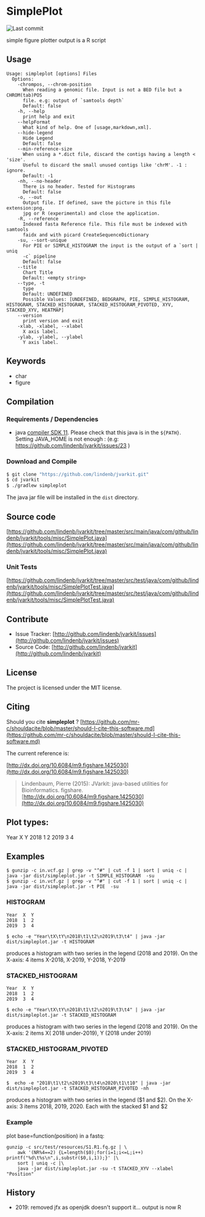 # SimplePlot

![Last commit](https://img.shields.io/github/last-commit/lindenb/jvarkit.png)

simple figure plotter output is a R script


## Usage

```
Usage: simpleplot [options] Files
  Options:
    -chrompos, --chrom-position
      When reading a genomic file. Input is not a BED file but a CHROM(tab)POS 
      file. e.g: output of `samtools depth`
      Default: false
    -h, --help
      print help and exit
    --helpFormat
      What kind of help. One of [usage,markdown,xml].
    --hide-legend
      Hide Legend
      Default: false
    --min-reference-size
      When using a *.dict file, discard the contigs having a length < 'size'. 
      Useful to discard the small unused contigs like 'chrM'. -1 : ignore.
      Default: -1
    -nh, --no-header
      There is no header. Tested for Histograms
      Default: false
    -o, --out
      Output file. If defined, save the picture in this file extension:png, 
      jpg or R (experimental) and close the application.
    -R, --reference
      Indexed fasta Reference file. This file must be indexed with samtools 
      faidx and with picard CreateSequenceDictionary
    -su, --sort-unique
      For PIE or SIMPLE_HISTOGRAM the input is the output of a `sort | uniq 
      -c` pipeline
      Default: false
    --title
      Chart Title
      Default: <empty string>
    --type, -t
      type
      Default: UNDEFINED
      Possible Values: [UNDEFINED, BEDGRAPH, PIE, SIMPLE_HISTOGRAM, HISTOGRAM, STACKED_HISTOGRAM, STACKED_HISTOGRAM_PIVOTED, XYV, STACKED_XYV, HEATMAP]
    --version
      print version and exit
    -xlab, -xlabel, --xlabel
      X axis label.
    -ylab, -ylabel, --ylabel
      Y axis label.

```


## Keywords

 * char
 * figure


## Compilation

### Requirements / Dependencies

* java [compiler SDK 11](https://jdk.java.net/11/). Please check that this java is in the `${PATH}`. Setting JAVA_HOME is not enough : (e.g: https://github.com/lindenb/jvarkit/issues/23 )


### Download and Compile

```bash
$ git clone "https://github.com/lindenb/jvarkit.git"
$ cd jvarkit
$ ./gradlew simpleplot
```

The java jar file will be installed in the `dist` directory.

## Source code 

[https://github.com/lindenb/jvarkit/tree/master/src/main/java/com/github/lindenb/jvarkit/tools/misc/SimplePlot.java](https://github.com/lindenb/jvarkit/tree/master/src/main/java/com/github/lindenb/jvarkit/tools/misc/SimplePlot.java)

### Unit Tests

[https://github.com/lindenb/jvarkit/tree/master/src/test/java/com/github/lindenb/jvarkit/tools/misc/SimplePlotTest.java](https://github.com/lindenb/jvarkit/tree/master/src/test/java/com/github/lindenb/jvarkit/tools/misc/SimplePlotTest.java)


## Contribute

- Issue Tracker: [http://github.com/lindenb/jvarkit/issues](http://github.com/lindenb/jvarkit/issues)
- Source Code: [http://github.com/lindenb/jvarkit](http://github.com/lindenb/jvarkit)

## License

The project is licensed under the MIT license.

## Citing

Should you cite **simpleplot** ? [https://github.com/mr-c/shouldacite/blob/master/should-I-cite-this-software.md](https://github.com/mr-c/shouldacite/blob/master/should-I-cite-this-software.md)

The current reference is:

[http://dx.doi.org/10.6084/m9.figshare.1425030](http://dx.doi.org/10.6084/m9.figshare.1425030)

> Lindenbaum, Pierre (2015): JVarkit: java-based utilities for Bioinformatics. figshare.
> [http://dx.doi.org/10.6084/m9.figshare.1425030](http://dx.doi.org/10.6084/m9.figshare.1425030)


## Plot types:

Year  X  Y
2018  1  2
2019  3  4


## Examples

```
$ gunzip -c in.vcf.gz | grep -v "^#" | cut -f 1 | sort | uniq -c | java -jar dist/simpleplot.jar -t SIMPLE_HISTOGRAM  -su 
$ gunzip -c in.vcf.gz | grep -v "^#" | cut -f 1 | sort | uniq -c | java -jar dist/simpleplot.jar -t PIE  -su
```

### HISTOGRAM

```
Year  X  Y
2018  1  2
2019  3  4
```

```
$ echo -e "Year\tX\tY\n2018\t1\t2\n2019\t3\t4" | java -jar dist/simpleplot.jar -t HISTOGRAM
```

produces a histogram with two series in the legend (2018 and 2019). On the X-axis: 4 items X-2018, X-2019, Y-2018, Y-2019



### STACKED_HISTOGRAM

```
Year  X  Y
2018  1  2
2019  3  4
```

```
$ echo -e "Year\tX\tY\n2018\t1\t2\n2019\t3\t4" | java -jar dist/simpleplot.jar -t STACKED_HISTOGRAM
``` 

produces a histogram with two series in the legend (2018 and 2019). On the X-axis: 2 items X( 2018 under-2019), Y (2018 under 2019)


### STACKED_HISTOGRAM_PIVOTED

```
Year  X  Y
2018  1  2
2019  3  4
```

```
$  echo -e "2018\t1\t2\n2019\t3\t4\n2020\t1\t10" | java -jar dist/simpleplot.jar -t STACKED_HISTOGRAM_PIVOTED -nh
``` 

produces a histogram with two series in the legend ($1 and $2). On the X-axis: 3 items 2018, 2019, 2020. Each with the stacked $1 and $2



### Example

plot base=function(position) in a fastq:

```
gunzip -c src/test/resources/S1.R1.fq.gz | \
	awk '(NR%4==2) {L=length($0);for(i=1;i<=L;i++) printf("%d\t%s\n",i,substr($0,i,1));}' |\
	sort | uniq -c |\
	java -jar dist/simpleplot.jar -su -t STACKED_XYV --xlabel "Position"
```

## History

  * 2019: removed jfx as openjdk doesn't support it... output is now R
 
 
